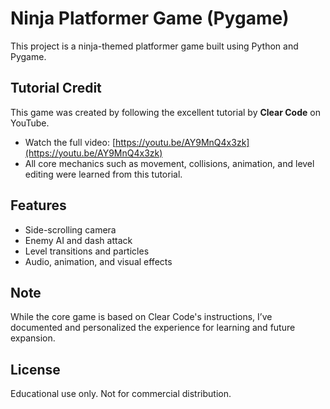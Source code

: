 # Ninja Platformer Game (Pygame)

This project is a ninja-themed platformer game built using Python and Pygame.

## Tutorial Credit
This game was created by following the excellent tutorial by **Clear Code** on YouTube.
- Watch the full video: [https://youtu.be/AY9MnQ4x3zk](https://youtu.be/AY9MnQ4x3zk)
- All core mechanics such as movement, collisions, animation, and level editing were learned from this tutorial.

## Features
- Side-scrolling camera
- Enemy AI and dash attack
- Level transitions and particles
- Audio, animation, and visual effects

## Note
While the core game is based on Clear Code's instructions, I’ve documented and personalized the experience for learning and future expansion.

## License
Educational use only. Not for commercial distribution.
